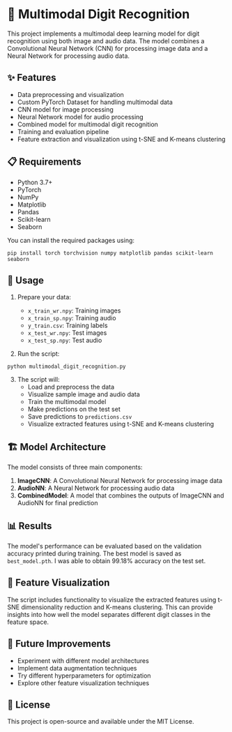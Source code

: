# 🔢 Multimodal Digit Recognition

This project implements a multimodal deep learning model for digit recognition using both image and audio data. The model combines a Convolutional Neural Network (CNN) for processing image data and a Neural Network for processing audio data.

## ✨ Features

- Data preprocessing and visualization
- Custom PyTorch Dataset for handling multimodal data
- CNN model for image processing
- Neural Network model for audio processing
- Combined model for multimodal digit recognition
- Training and evaluation pipeline
- Feature extraction and visualization using t-SNE and K-means clustering

## 📋 Requirements

- Python 3.7+
- PyTorch
- NumPy
- Matplotlib
- Pandas
- Scikit-learn
- Seaborn

You can install the required packages using:

```
pip install torch torchvision numpy matplotlib pandas scikit-learn seaborn
```

## 📝 Usage

1. Prepare your data:
   - `x_train_wr.npy`: Training images
   - `x_train_sp.npy`: Training audio
   - `y_train.csv`: Training labels
   - `x_test_wr.npy`: Test images
   - `x_test_sp.npy`: Test audio

2. Run the script:

```
python multimodal_digit_recognition.py
```

3. The script will:
   - Load and preprocess the data
   - Visualize sample image and audio data
   - Train the multimodal model
   - Make predictions on the test set
   - Save predictions to `predictions.csv`
   - Visualize extracted features using t-SNE and K-means clustering

## 🏗️ Model Architecture

The model consists of three main components:

1. **ImageCNN**: A Convolutional Neural Network for processing image data
2. **AudioNN**: A Neural Network for processing audio data
3. **CombinedModel**: A model that combines the outputs of ImageCNN and AudioNN for final prediction

## 📊 Results

The model's performance can be evaluated based on the validation accuracy printed during training. The best model is saved as `best_model.pth`.
I was able to obtain 99.18% accuracy on the test set.

## 🎨 Feature Visualization

The script includes functionality to visualize the extracted features using t-SNE dimensionality reduction and K-means clustering. This can provide insights into how well the model separates different digit classes in the feature space.

## 🚀 Future Improvements

- Experiment with different model architectures
- Implement data augmentation techniques
- Try different hyperparameters for optimization
- Explore other feature visualization techniques

## 📜 License

This project is open-source and available under the MIT License.
